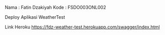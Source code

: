 Nama	: Fatin Dzakiyah
Kode	: FSDO003ONL002

Deploy Aplikasi WeatherTest

Link Heroku
https://fdz-weather-test.herokuapp.com/swagger/index.html